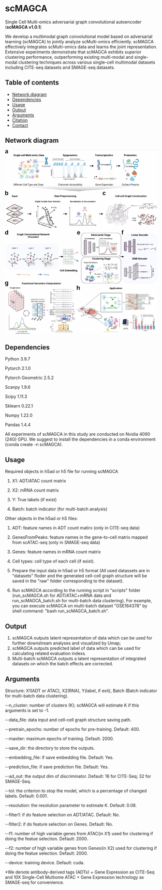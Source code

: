 # scMAGCA

Single Cell Multi-omics adversarial graph convolutional autoencoder (**scMAGCA v1.0.1**)

We develop a multimodal graph convolutional model based on adversarial learning (scMAGCA) to jointly analyze scMulti-omics efficiently. scMAGCA effectively integrates scMulti-omics data and learns the joint representation.  Extensive experiments demonstrate that scMAGCA exhibits superior clustering performance, outperforming existing multi-modal and single-modal clustering techniques across various single-cell multimodal datasets including CITE-seq datasets and SMAGE-seq datasets.

## Table of contents

- [Network diagram](#diagram)
- [Dependencies](#Dependencies)
- [Usage](#Usage)
- [Output](#Output)
- [Arguments](#Arguments)
- [Citation](#Citation)
- [Contact](#Contact)

## <a name="diagram">Network diagram</a>

![scMAGCA/network.png at main · zemingzhou30/scMAGCA](https://github.com/zemingzhou30/scMAGCA/blob/main/network.png?raw=true)

## <a name="Dependencies">Dependencies</a>

Python 3.9.7

Pytorch 2.1.0

Pytorch Geometric 2.5.2

Scanpy 1.9.6

Scipy 1.11.3

Sklearn 0.22.1

Numpy 1.22.0

Pandas 1.4.4

All experiments of scMAGCA in this study are conducted on Nvidia 4090 (24G) GPU. We suggest to install the dependencies in a conda environment (conda create -n scMAGCA).

## <a name="Dependencies">Usage</a>

Required objects in h5ad or h5 file for running scMAGCA

1. X1: ADT/ATAC count matrix

2. X2: mRNA count matrix

3. Y: True labels (if exist)

4. Batch: batch indicator (for multi-batch analysis)

Other objects in the h5ad or h5 files:

1. ADT: feature names in ADT count matirx (only in CITE-seq data)

2. GenesFromPeaks: feature names in the gene-to-cell matrix mapped from scATAC-seq (only in SMAGE-seq data)

3. Genes: feature names in mRNA count matrix

4. Cell types: cell type of each cell (if exist).



1. Prepare the input data in h5ad or h5 format (All used datassets are in "datasets" floder and the generated cell-cell graph structure will be saved in the "raw" folder corresponding to the dataset). 

2. Run scMAGCA according to the running script in "scripts" folder (run_scMAGCA.sh for ADT/ATAC+mRNA data and run_scMAGCA_batch.sh for multi-batch data clustering). For example, you can execute scMAGCA on multi-batch dataset "GSE164378"  by shell command: "bash run_scMAGCA_batch.sh".

## <a name="Dependencies">Output</a>

1. scMAGCA outputs latent representation of data which can be used for further downstream analyses and visualized by Umap; 
2. scMAGCA outputs predicted label of data which can be used for calculating related evaluation indexs.
3. Multi-batch scMAGCA outputs a latent representation of integrated datasets on which the batch effects are corrected. 

## <a name="Dependencies">Arguments</a>

Structure: X1(ADT or ATAC), X2(RNA), Y(label, if exit), Batch (Batch indicator for multi-batch data clustering).

--n_cluster: number of clusters (K); scMAGCA will estimate K if this arguments is set to -1.

--data_file: data input and cell-cell graph structure saving path.

--pretrain_epochs: number of epochs for pre-training. Default: 400.

--maxiter: maximum epochs of training. Default: 2000.

--save_dir: the directory to store the outputs. 

--embedding_file: if save embedding file. Default: Yes.

--prediction_file: if save prediction file. Default: Yes.

--ad_out: the output dim of discriminator. Default: 16 for CITE-Seq; 32 for SMAGE-Seq.

--tol: the criterion to stop the model, which is a percentage of changed labels. Default: 0.001.

--resolution: the resolution parameter to estimate K. Default: 0.08.

--filter1: if do feature selection on ADT/ATAC. Default: No.

--filter2: if do feature selection on Genes. Default: No.		

--f1: number of high variable genes from ATAC(in X1) used for clustering if doing the featue selection. Default: 2000.

--f2: number of high variable genes from Genes(in X2) used for clustering if doing the featue selection. Default: 2000.	

--device: training device. Default: cuda.

 *We denote  antibody-derived tags (ADTs) + Gene Expression as CITE-Seq and 10X Single-Cell Multiome ATAC + Gene Expression technology as SMAGE-seq for convenience. 

